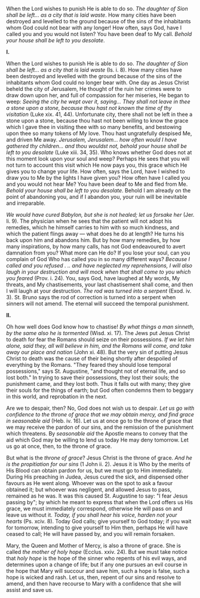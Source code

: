 
When the Lord wishes to punish He is able to do so. *The daughter of Sion shall be left... as a city that is laid waste*. How many cities have been destroyed and levelled to the ground because of the sins of the inhabitants whom God could not bear with any longer! How often, says God, have I called you and you would not listen? You have been deaf to My call. *Behold your house shall be left to you desolate*.

**I\.**

When the Lord wishes to punish He is able to do so. *The daughter of Sion shall be left... as a city that is laid waste* (Is. i. 8). How many cities have been destroyed and levelled with the ground because of the sins of the inhabitants whom God could no longer bear with. One day as Jesus Christ beheld the city of Jerusalem, He thought of the ruin her crimes were to draw down upon her, and full of compassion for her miseries, He began to weep: *Seeing the city he wept over it, saying... They shall not leave in thee a stone upon a stone, because thou hast not known the time of thy visitation* (Luke xix. 41, 44). Unfortunate city, there shall not be left in thee a stone upon a stone, because thou hast not been willing to know the grace which I gave thee in visiting thee with so many benefits, and bestowing upon thee so many tokens of My love. Thou hast ungratefully despised Me, and driven Me away. *Jerusalem, Jerusalem... how often would I have gathered thy children... and thou wouldst not, behold your house shall be left to you desolate* (Luke xiii. 34, 35). Who knows whether God does not at this moment look upon your soul and weep? Perhaps He sees that you will not turn to account this visit which He now pays you, this grace which He gives you to change your life. How often, says the Lord, have I wished to draw you to Me by the lights I have given you? How often have I called you and you would not hear Me? You have been deaf to Me and fled from Me. *Behold your house shall be left to you desolate*. Behold I am already on the point of abandoning you, and if I abandon you, your ruin will be inevitable and irreparable.

*We would have cured Babylon, but she is not healed; let us forsake her* (Jer. li. 9). The physician when he sees that the patient will not adopt his remedies, which he himself carries to him with so much kindness, and which the patient flings away — what does he do at length? He turns his back upon him and abandons him. But by how many remedies, by how many inspirations, by how many calls, has not God endeavoured to avert damnation from you? What more can He do? If you lose your soul, can you complain of God Who has called you in so many different ways? *Because I called and you refused . .. and have neglected my reprehensions, I will also laugh in your destruction and will mock when that shall come to you which you feared* (Prov. i. 24). You, says God, have laughed at My words, My threats, and My chastisements, your last chastisement shall come, and then I will laugh at your destruction. *The rod was turned into a serpent* (Exod. iv. 3). St. Bruno says the rod of correction is turned into a serpent when sinners will not amend. The eternal will succeed the temporal punishment.

**II\.**

Oh how well does God know how to chastise! *By what things a man sinneth, by the same also he is tormented* (Wisd. xi. 17). The Jews put Jesus Christ to death for fear the Romans should seize on their possessions. *If we let him alone, said they, all will believe in him, and the Romans will come, and take away our place and nation* (John xi. 48). But the very sin of putting Jesus Christ to death was the cause of their being shortly after despoiled of everything by the Romans. \"They feared they should lose temporal possessions,\" says St. Augustine, \"and thought not of eternal life, and so lost both.\" In trying to save their possessions, they lost their souls; the punishment came, and they lost both. Thus it falls out with many; they give their souls for the things of earth; but God often condemns them to beggary in this world, and reprobation in the next.

Are we to despair, then? No, God does not wish us to despair. *Let us go with confidence to the throne of grace that we may obtain mercy, and find grace in seasonable aid* (Heb. iv. 16). Let us at once go to the throne of grace that we may receive the pardon of our sins, and the remission of the punishment which threatens. By *seasonable aid* the Apostle means to convey that the aid which God may be willing to lend us today He may deny tomorrow. Let us go at once, then, to the throne of grace.

But what is the *throne of grace*? Jesus Christ is the throne of grace. *And he is the propitiation for our sins* (1 John ii. 2). Jesus it is Who by the merits of His Blood can obtain pardon for us, but we must go to Him immediately. During His preaching in Judea, Jesus cured the sick, and dispensed other favours as He went along. Whoever was on the spot to ask a favour obtained it; but whoever was negligent, and allowed Jesus to pass, remained as he was. It was this caused St. Augustine to say: \"I fear Jesus passing by\"; by which he meant to express that when the Lord offers us His grace, we must immediately correspond, otherwise He will pass on and leave us without it. *Today, if you shall hear his voice, harden not your hearts* (Ps. xciv. 8). Today God calls; give yourself to God today; if you wait for tomorrow, intending to give yourself to Him then, perhaps He will have ceased to call; He will have passed by, and you will remain forsaken.

Mary, the Queen and Mother of Mercy, is also a throne of grace. She is called *the mother of holy hope* (Ecclus. xxiv. 24). But we must take notice that *holy hope* is the hope of the sinner who repents of his evil ways, and determines upon a change of life; but if any one pursues an evil course in the hope that Mary will succour and save him, such a hope is false, such a hope is wicked and rash. Let us, then, repent of our sins and resolve to amend, and then have recourse to Mary with a confidence that she will assist and save us.

